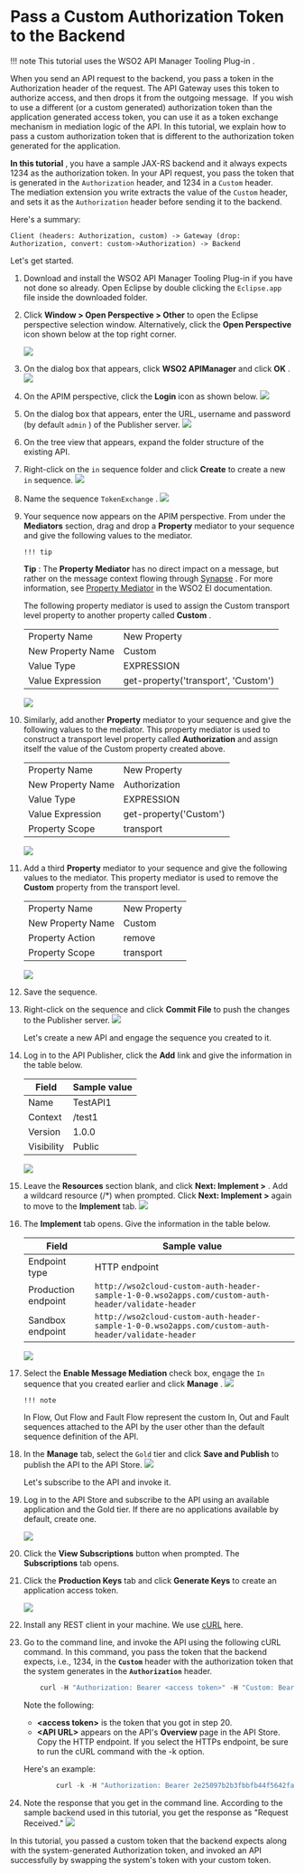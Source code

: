 # Pass a Custom Authorization Token to the Backend

!!! note
This tutorial uses the WSO2 API Manager Tooling Plug-in .


When you send an API request to the backend, you pass a token in the Authorization header of the request. The API Gateway uses this token to authorize access, and then drops it from the outgoing message.  If you wish to use a different (or a custom generated) authorization token than the application generated access token, you can use it as a token exchange mechanism in mediation logic of the API. In this tutorial, we explain how to pass a custom authorization token that is different to the authorization token generated for the application.

**In this tutorial** , you have a sample JAX-RS backend and it always expects 1234 as the authorization token. In your API request, you pass the token that is generated in the `Authorization` header, and 1234 in a `Custom` header. The mediation extension you write extracts the value of the `Custom` header, and sets it as the `Authorization` header before sending it to the backend.

Here's a summary:

`Client (headers: Authorization, custom) -> Gateway (drop: Authorization, convert: custom->Authorization) -> Backend                     `

Let's get started.

1.  Download and install the WSO2 API Manager Tooling Plug-in if you have not done so already. Open Eclipse by double clicking the `Eclipse.app` file inside the downloaded folder.

2.  Click **Window &gt; Open Perspective &gt; Other** to open the Eclipse perspective selection window. Alternatively, click the **Open Perspective** icon shown below at the top right corner.

    ![]({{base_path}}/assets/attachments/103332633/103332619.png)

3.  On the dialog box that appears, click **WSO2 APIManager** and click **OK** .
    ![]({{base_path}}/assets/attachments/103332633/103332618.png)
4.  On the APIM perspective, click the **Login** icon as shown below.
    ![]({{base_path}}/assets/attachments/103332633/103332624.png)
5.  On the dialog box that appears, enter the URL, username and password (by default `admin` ) of the Publisher server.
    ![]({{base_path}}/assets/attachments/103332633/103332623.png)
6.  On the tree view that appears, expand the folder structure of the existing API.
7.  Right-click on the `in` sequence folder and click **Create** to create a new `in` sequence.
    ![]({{base_path}}/assets/attachments/103332633/103332622.png)
8.  Name the sequence `TokenExchange` .
    ![]({{base_path}}/assets/attachments/103332633/103332621.png)

9.  Your sequence now appears on the APIM perspective. From under the **Mediators** section, drag and drop a **Property** mediator to your sequence and give the following values to the mediator.

        !!! tip
    **Tip** : The **Property Mediator** has no direct impact on a message, but rather on the message context flowing through [Synapse](https://docs.wso2.com/display/EI611/Synapse+Configuration+Reference) . For more information, see [Property Mediator](https://docs.wso2.com/display/EI611/Property+Mediator) in the WSO2 EI documentation.


    The following property mediator is used to assign the Custom transport level property to another property called **Custom** .

    |                   |                                     |
    |-------------------|-------------------------------------|
    | Property Name     | New Property                        |
    | New Property Name | Custom                              |
    | Value Type        | EXPRESSION                          |
    | Value Expression  | get-property('transport', 'Custom') |

    ![]({{base_path}}/assets/attachments/103332633/103332620.png)

10. Similarly, add another **Property** mediator to your sequence and give the following values to the mediator. This property mediator is used to construct a transport level property called **Authorization** and assign itself the value of the Custom property created above.

    |                   |                        |
    |-------------------|------------------------|
    | Property Name     | New Property           |
    | New Property Name | Authorization          |
    | Value Type        | EXPRESSION             |
    | Value Expression  | get-property('Custom') |
    | Property Scope    | transport              |

    ![]({{base_path}}/assets/attachments/103332633/103332629.png)

11. Add a third **Property** mediator to your sequence and give the following values to the mediator. This property mediator is used to remove the **Custom** property from the transport level.

    |                   |              |
    |-------------------|--------------|
    | Property Name     | New Property |
    | New Property Name | Custom       |
    | Property Action   | remove       |
    | Property Scope    | transport    |

    ![]({{base_path}}/assets/attachments/103332633/103332628.png)

12. Save the sequence.

13. Right-click on the sequence and click **Commit File** to push the changes to the Publisher server.
    ![]({{base_path}}/assets/attachments/103332633/103332627.png)

    Let's create a new API and engage the sequence you created to it.

14. Log in to the API Publisher, click the **Add** link and give the information in the table below.

    | Field      | Sample value |
    |------------|--------------|
    | Name       | TestAPI1     |
    | Context    | /test1       |
    | Version    | 1.0.0        |
    | Visibility | Public       |

    ![]({{base_path}}/assets/attachments/103332633/103332617.png)

15. Leave the **Resources** section blank, and click **Next: Implement &gt;** . Add a wildcard resource (/\*) when prompted. Click **Next: Implement &gt;** again to move to the **Implement** tab.
    ![]({{base_path}}/assets/attachments/103332633/103332616.png)

16. The **Implement** tab opens. Give the information in the table below.

    | Field               | Sample value                                                                                                                                                       |
    |---------------------|--------------------------------------------------------------------------------------------------------------------------------------------------------------------|
    | Endpoint type       | HTTP endpoint                                                                                                                                                      |
    | Production endpoint | `http://wso2cloud-custom-auth-header-sample-1-0-0.wso2apps.com/custom-auth-header/validate-header` |
    | Sandbox endpoint    | `http://wso2cloud-custom-auth-header-sample-1-0-0.wso2apps.com/custom-auth-header/validate-header`|

    ![]({{base_path}}/assets/attachments/103332633/103332615.png)

17. Select the **Enable Message Mediation** check box, engage the `In` sequence that you created earlier and click **Manage** .
    ![]({{base_path}}/assets/attachments/103332633/103332614.png)

        !!! note
    In Flow, Out Flow and Fault Flow represent the custom In, Out and Fault sequences attached to the API by the user other than the default sequence definition of the API.


18. In the **Manage** tab, select the `Gold` tier and click **Save and Publish** to publish the API to the API Store.
    ![]({{base_path}}/assets/attachments/103332633/103332613.png)

    Let's subscribe to the API and invoke it.

19. Log in to the API Store and subscribe to the API using an available application and the Gold tier. If there are no applications available by default, create one.

    ![]({{base_path}}/assets/attachments/103332633/103332612.png)

20. Click the **View Subscriptions** button when prompted. The **Subscriptions** tab opens.

21. Click the **Production Keys** tab and click **Generate Keys** to create an application access token.

    ![]({{base_path}}/assets/attachments/103332633/103332611.png)

22. Install any REST client in your machine. We use [cURL](http://curl.haxx.se/download.html) here.
23. Go to the command line, and invoke the API using the following cURL command. In this command, you pass the token that the backend expects, i.e., 1234, in the **`Custom`** header with the authorization token that the system generates in the **`Authorization`** header.

    ``` java
        curl -H "Authorization: Bearer <access token>" -H "Custom: Bearer 1234" <API URL>
    ```

    Note the following:

    -   **&lt;access token&gt;** is the token that you got in step 20.
    -   **&lt;API URL&gt;** appears on the API's **Overview** page in the API Store. Copy the HTTP endpoint. If you select the HTTPs endpoint, be sure to run the cURL command with the -k option.

    Here's an example:

    ``` java
            curl -k -H "Authorization: Bearer 2e25097b2b3fbbfb44f5642fa8a495a1" -H "Custom: Bearer 1234" https://localhost:8243/test/1.0.0
    ```

24. Note the response that you get in the command line. According to the sample backend used in this tutorial, you get the response as "Request Received."
    ![]({{base_path}}/assets/attachments/103332633/103332630.png)

In this tutorial, you passed a custom token that the backend expects along with the system-generated Authorization token, and invoked an API successfully by swapping the system's token with your custom token.
